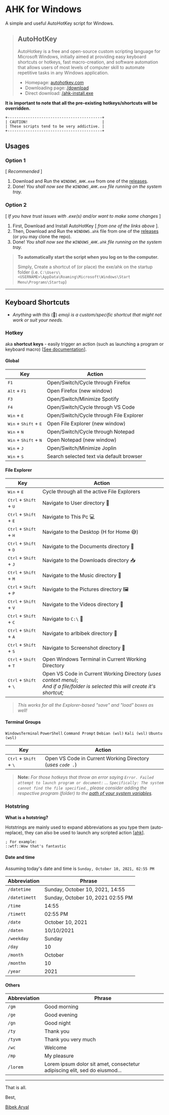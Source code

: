 # AHK for Windows

A simple and useful AutoHotKey script for Windows.

> ## AutoHotKey
>
> AutoHotkey is a free and open-source custom scripting language for Microsoft Windows, initially aimed at providing easy keyboard shortcuts or hotkeys, fast macro-creation, and software automation that allows users of most levels of computer skill to automate repetitive tasks in any Windows application.
>
> - Homepage: [autohotkey.com](https://www.autohotkey.com "Go to autohotkey homepage")
> - Downloading page: [/download](https://www.autohotkey.com/download "Go to autohotkey download page")
> - Direct download: [/ahk-install.exe](https://www.autohotkey.com/download/ahk-install.exe "Directly download autohotkey")

**It is important to note that all the pre-existing hotkeys/shortcuts will be overridden.**

```text
+------------------------------------------+
| CAUTION!                                 |
| These scripts tend to be very addictive. |
+------------------------------------------+
```

## Usages

### Option 1

[ *Recommended* ]

1. Download and Run the `WINDOWS_AHK.exe` from one of the [releases](https://github.com/arlbibek/windows-ahk.git "Visit releases page").
2. Done! _You shall now see the `WINDOWS_AHK.exe` file running on the system tray._

### Option 2

[ _If you have trust issues with .exe(s) and/or want to make some changes_ ]

1. First, Download and Install AutoHotKey [ *from one of the links above* ].
2. Then, Download and Run the `WINDOWS.ahk` file from one of the [releases](https://github.com/arlbibek/windows-ahk.git "Visit releases page") (or you may clone the repo).
3. Done! _You shall now see the `WINDOWS_AHK.ahk` file running on the system tray._

> **To automatically start the script when you log on to the computer.**
>
> Simply, Create a shortcut of (or place) the exe/ahk on the startup folder (i.e. `C:\Users\<USERNAME>\AppData\Roaming\Microsoft\Windows\Start Menu\Programs\Startup`)

---

## Keyboard Shortcuts

- _Anything with this_ (🤵) _emoji is a custom/specific shortcut that might not work or suit your needs._

### Hotkey

aka **shortcut keys** - easily trigger an action (such as launching a program or keyboard macro)
[[See documentation](https://www.autohotkey.com/docs/Hotkeys.htm "See hotkey documentation")].

#### Global

| Key                                              | Action                                   |
| ------------------------------------------------ | ---------------------------------------- |
| <kbd>F1</kbd>                                    | Open/Switch/Cycle through Firefox        |
| <kbd>Alt</kbd> + <kbd>F1</kbd>                   | Open Firefox (new window)                |
| <kbd>F3</kbd>                                    | Open/Switch/Minimize Spotify             |
| <kbd>F4</kbd>                                    | Open/Switch/Cycle through VS Code        |
| <kbd>Win</kbd> + <kbd>E</kbd>                    | Open/Switch/Cycle through File Explorer  |
| <kbd>Win</kbd> + <kbd>Shift</kbd> + <kbd>E</kbd> | Open File Explorer (new window)          |
| <kbd>Win</kbd> + <kbd>N</kbd>                    | Open/Switch/Cycle through Notepad        |
| <kbd>Win</kbd> + <kbd>Shift</kbd> + <kbd>N</kbd> | Open Notepad (new window)                |
| <kbd>Win</kbd> + <kbd>J</kbd>                    | Open/Switch/Minimize Joplin              |
| <kbd>Win</kbd> + <kbd>S</kbd>                    | Search selected text via default browser |

#### File Explorer

| Key                                                | Action                                                                                                                                    |
| -------------------------------------------------- | ----------------------------------------------------------------------------------------------------------------------------------------- |
| <kbd>Win</kbd> + <kbd>E</kbd>                      | Cycle through all the active File Explorers                                                                                               |
| <kbd>Ctrl</kbd> + <kbd>Shift</kbd> + <kbd>U</kbd>  | Navigate to User directory 👤                                                                                                             |
| <kbd>Ctrl</kbd> + <kbd>Shift</kbd> + <kbd>E</kbd>  | Navigate to This Pc 💻                                                                                                                    |
| <kbd>Ctrl</kbd> + <kbd>Shift</kbd> + <kbd>H</kbd>  | Navigate to the Desktop (H for Home 😅)                                                                                                   |
| <kbd>Ctrl</kbd> + <kbd>Shift</kbd> + <kbd>D</kbd>  | Navigate to the Documents directory 📄                                                                                                    |
| <kbd>Ctrl</kbd> + <kbd>Shift</kbd> + <kbd>J</kbd>  | Navigate to the Downloads directory 📥                                                                                                    |
| <kbd>Ctrl</kbd> + <kbd>Shift</kbd> + <kbd>M</kbd>  | Navigate to the Music directory 🎵                                                                                                        |
| <kbd>Ctrl</kbd> + <kbd>Shift</kbd> + <kbd>P</kbd>  | Navigate to the Pictures directory 🖼                                                                                                      |
| <kbd>Ctrl</kbd> + <kbd>Shift</kbd> + <kbd>V</kbd>  | Navigate to the Videos directory 📼                                                                                                       |
| <kbd>Ctrl</kbd> + <kbd>Shift</kbd> + <kbd>C</kbd>  | Navigate to `C:\` 💾                                                                                                                      |
| <kbd>Ctrl</kbd> + <kbd>Shift</kbd> + <kbd>A</kbd>  | Navigate to arlbibek directory 🤵                                                                                                         |
| <kbd>Ctrl</kbd> + <kbd>Shift</kbd> + <kbd>S</kbd>  | Navigate to Screenshot directory 🤵                                                                                                       |
| <kbd>Ctrl</kbd> + <kbd>Shift</kbd> + <kbd>T</kbd>  | Open Windows Terminal in Current Working Directory                                                                                        |
| <kbd>Ctrl</kbd> + <kbd>Shift</kbd> + <kbd>\\</kbd> | Open VS Code in Current Working Directory (_uses context menu_); <br/> _And if a file/folder is selected this will create it's shortcut;_ |

> _This works for all the Explorer-based "save" and "load" boxes as well!_

#### Terminal Groups

`WindowsTerminal` `PowerShell` `Command Prompt` `Debian (wsl)` `Kali (wsl)` `Ubuntu (wsl)`

| Key                                                | Action                                                      |
| -------------------------------------------------- | ----------------------------------------------------------- |
| <kbd>Ctrl</kbd> + <kbd>Shift</kbd> + <kbd>\\</kbd> | Open VS Code in Current Working Directory (_uses `code .`_) |

> **Note:** _For those hotkeys that throw an error saying `Error. Failed attempt to launch program or document:` ... `Specifically: The system cannot find the file specified.`, please consider adding the respective program (folder) to the [path of your system variables](https://www.architectryan.com/2018/03/17/add-to-the-path-on-windows-10/ "See: Add to the PATH on Windows 10")._

### Hotstring

**What is a hotstring?**

Hotstrings are mainly used to expand abbreviations as you type them (auto-replace), they can also be used to launch any scripted action [[ahk]](https://www.autohotkey.com/docs/Hotstrings.htm "See hotstring documentation").

```ahk
; For example:
::wtf::Wow that's fantastic
```

#### Date and time

Assuming today's date and time is `Sunday, October 10, 2021, 02:55 PM`

| Abbreviation  | Phrase                            |
| ------------- | --------------------------------- |
| `/datetime`   | Sunday, October 10, 2021, 14:55   |
| `/datetimett` | Sunday, October 10, 2021 02:55 PM |
| `/time`       | 14:55                             |
| `/timett`     | 02:55 PM                          |
| `/date`       | October 10, 2021                  |
| `/daten`      | 10/10/2021                        |
| `/weekday`    | Sunday                            |
| `/day`        | 10                                |
| `/month`      | October                           |
| `/monthn`     | 10                                |
| `/year`       | 2021                              |

#### Others

| Abbreviation | Phrase                                                                     |
| ------------ | -------------------------------------------------------------------------- |
| `/gm`        | Good morning                                                               |
| `/ge`        | Good evening                                                               |
| `/gn`        | Good night                                                                 |
| `/ty`        | Thank you                                                                  |
| `/tyvm`      | Thank you very much                                                        |
| `/wc`        | Welcome                                                                    |
| `/mp`        | My pleasure                                                                |
| `/lorem`     | Lorem ipsum dolor sit amet, consectetur adipiscing elit, sed do eiusmod... |

---

That is all.

Best,

[Bibek Aryal](https://arlbibek.github.io/)
